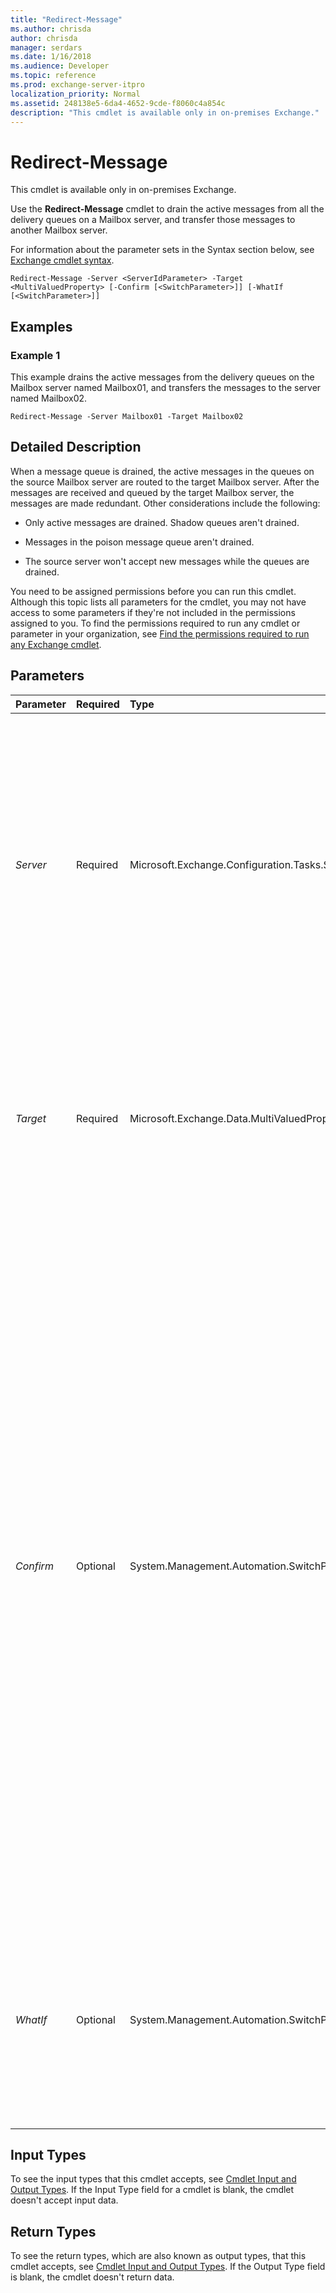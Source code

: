 ```yaml
---
title: "Redirect-Message"
ms.author: chrisda
author: chrisda
manager: serdars
ms.date: 1/16/2018
ms.audience: Developer
ms.topic: reference
ms.prod: exchange-server-itpro
localization_priority: Normal
ms.assetid: 248138e5-6da4-4652-9cde-f8060c4a854c
description: "This cmdlet is available only in on-premises Exchange."
---
```


# Redirect-Message

This cmdlet is available only in on-premises Exchange.
  
Use the **Redirect-Message** cmdlet to drain the active messages from all the delivery queues on a Mailbox server, and transfer those messages to another Mailbox server.
  
For information about the parameter sets in the Syntax section below, see [Exchange cmdlet syntax](https://technet.microsoft.com/library/bb123552.aspx).
  
```
Redirect-Message -Server <ServerIdParameter> -Target <MultiValuedProperty> [-Confirm [<SwitchParameter>]] [-WhatIf [<SwitchParameter>]]
```

## Examples
<a name="Examples"> </a>

### Example 1

This example drains the active messages from the delivery queues on the Mailbox server named Mailbox01, and transfers the messages to the server named Mailbox02.
  
```
Redirect-Message -Server Mailbox01 -Target Mailbox02
```

## Detailed Description
<a name="DetailedDescription"> </a>

When a message queue is drained, the active messages in the queues on the source Mailbox server are routed to the target Mailbox server. After the messages are received and queued by the target Mailbox server, the messages are made redundant. Other considerations include the following:
  
- Only active messages are drained. Shadow queues aren't drained.
    
- Messages in the poison message queue aren't drained.
    
- The source server won't accept new messages while the queues are drained.
    
You need to be assigned permissions before you can run this cmdlet. Although this topic lists all parameters for the cmdlet, you may not have access to some parameters if they're not included in the permissions assigned to you. To find the permissions required to run any cmdlet or parameter in your organization, see [Find the permissions required to run any Exchange cmdlet](https://technet.microsoft.com/library/mt432940.aspx).
  
## Parameters
<a name="DetailedDescription"> </a>

|**Parameter**|**Required**|**Type**|**Description**|
|:-----|:-----|:-----|:-----|
| _Server_ <br/> |Required  <br/> |Microsoft.Exchange.Configuration.Tasks.ServerIdParameter  <br/> | The _Server_ parameter specifies the Exchange server where you want to run this command. You can use any value that uniquely identifies the server. For example: <br/>  Name <br/>  FQDN <br/>  Distinguished name (DN) <br/>  Exchange Legacy DN <br/>  If you don't use this parameter, the command is run on the local server. <br/> |
| _Target_ <br/> |Required  <br/> |Microsoft.Exchange.Data.MultiValuedProperty  <br/> |The _Target_ parameter specifies the target Mailbox server where you want to transfer the messages from the drained delivery queues. Enter the server name as a fully qualified domain name (FQDN). <br/> |
| _Confirm_ <br/> |Optional  <br/> |System.Management.Automation.SwitchParameter  <br/> | The _Confirm_ switch specifies whether to show or hide the confirmation prompt. How this switch affects the cmdlet depends on if the cmdlet requires confirmation before proceeding. <br/>  Destructive cmdlets (for example, **Remove-\*** cmdlets) have a built-in pause that forces you to acknowledge the command before proceeding. For these cmdlets, you can skip the confirmation prompt by using this exact syntax: `-Confirm:$false`.  <br/>  Most other cmdlets (for example, **New-\*** and **Set-\*** cmdlets) don't have a built-in pause. For these cmdlets, specifying the _Confirm_ switch without a value introduces a pause that forces you acknowledge the command before proceeding. <br/> |
| _WhatIf_ <br/> |Optional  <br/> |System.Management.Automation.SwitchParameter  <br/> |The _WhatIf_ switch simulates the actions of the command. You can use this switch to view the changes that would occur without actually applying those changes. You don't need to specify a value with this switch. <br/> |
   
## Input Types
<a name="InputTypes"> </a>

To see the input types that this cmdlet accepts, see [Cmdlet Input and Output Types](http://go.microsoft.com/fwlink/p/?linkId=616387). If the Input Type field for a cmdlet is blank, the cmdlet doesn't accept input data.
  
## Return Types
<a name="ReturnTypes"> </a>

To see the return types, which are also known as output types, that this cmdlet accepts, see [Cmdlet Input and Output Types](http://go.microsoft.com/fwlink/p/?linkId=616387). If the Output Type field is blank, the cmdlet doesn't return data.
  

